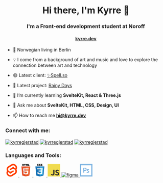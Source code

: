 <h1 align="center">Hi there, I'm Kyrre 👋 </h1>
<h3 align="center">I'm a Front-end development student at Noroff </h3>
<h4 align="center"><a href="https://www.kyrre.dev">kyrre.dev</a></h3>

- 📍 Norwegian living in Berlin

- 💡 I come from a background of art and music and love to explore the connection between art and technology

- 😄 Latest client: [✨Spell.so](https://www.spell.so)

- 🔭 Latest project: [Rainy Days](https://rainy-days.kyrre.dev/)

- 🌱 I’m currently learning **SvelteKit, React & Three.js**

- 💬 Ask me about **SvelteKit, HTML, CSS, Design, UI**

- 📫 How to reach me **[hi@kyrre.dev](mailto:hi@kyrre.dev)**

<h3 align="left">Connect with me:</h3>
<p align="left">
  <a href="https://instagram.com/kyrregjerstad" target="blank">
    <img align="center" src="https://raw.githubusercontent.com/rahuldkjain/github-profile-readme-generator/master/src/images/icons/Social/instagram.svg" alt="kyrregjerstad" height="30" width="40" />
  </a>
  <a href="https://twitter.com/kyrregjerstad" target="blank">
    <img align="center" src="https://raw.githubusercontent.com/rahuldkjain/github-profile-readme-generator/master/src/images/icons/Social/twitter.svg" alt="kyrregjerstad" height="30" width="40" />
  </a>
  <a href="https://www.linkedin.com/in/kyrre-gjerstad-682279134/" target="blank">
    <img align="center" src="https://raw.githubusercontent.com/rahuldkjain/github-profile-readme-generator/master/src/images/icons/Social/linked-in-alt.svg" alt="kyrregjerstad" height="30" width="40" />
  </a>
</p>

<h3 align="left">Languages and Tools:</h3>
<p align="left">
  <a href="https://kit.svelte.dev/" target="_blank" rel="noreferrer"> 
    <img src="https://raw.githubusercontent.com/devicons/devicon/master/icons/svelte/svelte-original.svg" alt="css3" width="40" height="40"/>
  </a> 
  <a href="https://www.w3schools.com/css/" target="_blank" rel="noreferrer"> 
    <img src="https://raw.githubusercontent.com/devicons/devicon/master/icons/html5/html5-original-wordmark.svg" alt="css3" width="40" height="40"/>
  </a> 
  <a href="https://www.w3schools.com/css/" target="_blank" rel="noreferrer"> 
    <img src="https://raw.githubusercontent.com/devicons/devicon/master/icons/css3/css3-original-wordmark.svg" alt="css3" width="40" height="40"/>
  </a> 
  <a href="https://developer.mozilla.org/en-US/docs/Web/JavaScript" target="_blank" rel="noreferrer"> 
    <img src="https://raw.githubusercontent.com/devicons/devicon/master/icons/javascript/javascript-original.svg" alt="javascript" width="40" height="40"/>
  </a> 
  <a href="https://www.figma.com/" target="_blank" rel="noreferrer"> 
    <img src="https://www.vectorlogo.zone/logos/figma/figma-icon.svg" alt="figma" width="40" height="40"/>
  </a>
  <a href="https://www.photoshop.com/en" target="_blank" rel="noreferrer"> 
  <img src="https://raw.githubusercontent.com/devicons/devicon/master/icons/photoshop/photoshop-line.svg" alt="photoshop" width="40" height="40"/>
  </a>
</p>
